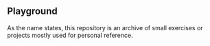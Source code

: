 Playground
----------

As the name states, this repository is an archive of small exercises or projects mostly used for personal reference.

